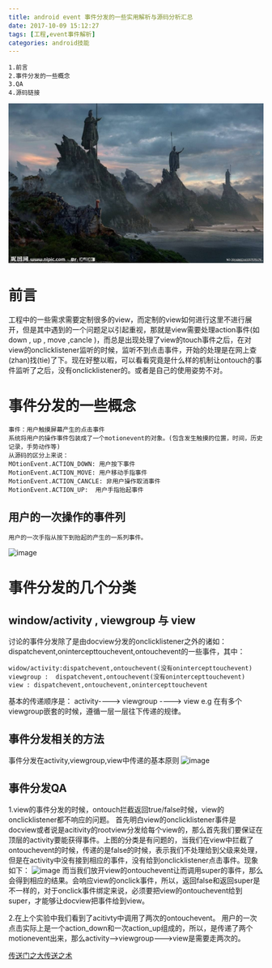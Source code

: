 ```yaml
---
title: android event 事件分发的一些实用解析与源码分析汇总
date: 2017-10-09 15:12:27
tags: [工程,event事件解析]
categories: android技能
---
```

```
1.前言
2.事件分发的一些概念
3.QA
4.源码链接
```
<!-- more -->
![image](touchevent-all/grey.jpeg)
# 前言 #
工程中的一些需求需要定制很多的view，而定制的view如何进行这里不进行展开，但是其中遇到的一个问题足以引起重视，那就是view需要处理action事件(如 down , up , move ,cancle )，而总是出现处理了view的touch事件之后，在对view的onclicklistener监听的时候，监听不到点击事件，开始的处理是在网上查(zhan)找(tie)了下。现在好整以暇，可以看看究竟是什么样的机制让ontouch的事件监听了之后，没有onclicklistener的。或者是自己的使用姿势不对。
# 事件分发的一些概念 #
	事件：用户触摸屏幕产生的点击事件
	系统将用户的操作事件包装成了一个motionevent的对象。(包含发生触摸的位置，时间，历史记录，手势动作等)
	从源码的区分上来说：
	MOtionEvent.ACTION_DOWN: 用户按下事件
	MotionEvent.ACTION_MOVE: 用户移动手指事件
	MotionEvent.ACTION_CANCLE: 非用户操作取消事件
	MotionEvent.ACTION_UP:  用户手指抬起事件
## 用户的一次操作的事件列 ##
	用户的一次手指从按下到抬起的产生的一系列事件。
![image](http://7xjiyb.com1.z0.glb.clouddn.com/944365-79b1e86793514e99.png)

# 事件分发的几个分类 #
## window/activity , viewgroup 与 view ##
讨论的事件分发除了是由docview分发的onclicklistener之外的诸如：dispatchevent,onintercepttouchevent,ontouchevent的一些事件，其中：

	widow/activity:dispatchevent,ontouchevent(没有onintercepttouchevent)
	viewgroup :  dispatchevent,ontouchevent(没有onintercepttouchevent)
	view : dispatchevent,ontouchevent,onintercepttouchevent
	
基本的传递顺序是：
	activity----> viewgroup  ----> view
	e.g 在有多个viewgroup嵌套的时候，遵循一层一层往下传递的规律。

## 事件分发相关的方法 ##
事件分发在activity,viewgroup,view中传递的基本原则
![image](http://7xjiyb.com1.z0.glb.clouddn.com/944365-37be4474ef7a1741.png)


## 事件分发QA ## 
1.view的事件分发的时候，ontouch拦截返回true/false时候，view的onclicklistener都不响应的问题。
首先明白view的onclicklistener事件是docview或者说是acitivity的rootview分发给每个view的，那么首先我们要保证在顶层的activity要能获得事件。上图的分类是有问题的，当我们在view中拦截了ontouchevent的时候，传递的是false的时候，表示我们不处理给到父级来处理，但是在activity中没有接到相应的事件，没有给到onclicklistener点击事件。现象如下：
![image](http://7xjiyb.com1.z0.glb.clouddn.com/%E6%97%A0%E6%A0%87%E9%A2%98.png)
	而当我们放开view的ontouchevent让而调用super的事件，那么会得到相应的结果。会响应view的onclick事件，所以，返回false和返回super是不一样的，对于onclick事件绑定来说，必须要把view的ontouchevent给到super，才能够让docview把事件给到view。

2.在上个实验中我们看到了acitivty中调用了两次的ontouchevent。
用户的一次点击实际上是一个action_down和一次action_up组成的，所以，是传递了两个motionevent出来，那么activity-->viewgroup--->view是需要走两次的。
	
	

[传送门之大传送之术](https://github.com/Begin-With-Start/TouchEventDemo)